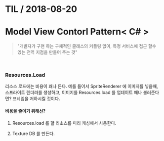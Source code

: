# TIL   / 2018-08-20

  # Model View Contorl Pattern< C# >
 
> "개발자가 구현 하는 구체적인 클래스의 커플링 없이, 특정 서비스에 접근 할수 있는 전역 지점을 만들어 주는 것"

<br>
 

### Resources.Load

리소스 로드에는 비용이 꽤나 든다. 예를 들어서 SpriteRenderer 에 이미지를 넣을때, 스프라이트 렌더러를 생성하고, 이미지를 Resources.load 를 업데이트 때나 불러준다면? 프레임을 저하시킬 것이다.

#### 비용을 줄이기 위해선?

1. Resources.load 를 할 리소스를 미리 캐싱해서 사용한다.

2. Texture DB 를 만든다.